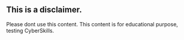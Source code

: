 ## This is a disclaimer.
Please dont use this content.
This content is for educational purpose, testing CyberSkills.
